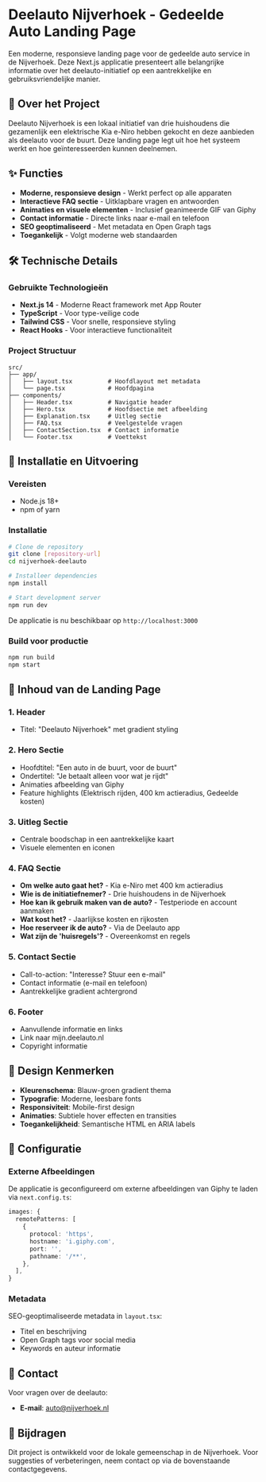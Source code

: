 # Deelauto Nijverhoek - Gedeelde Auto Landing Page

Een moderne, responsieve landing page voor de gedeelde auto service in de Nijverhoek. Deze Next.js applicatie presenteert alle belangrijke informatie over het deelauto-initiatief op een aantrekkelijke en gebruiksvriendelijke manier.

## 🚗 Over het Project

Deelauto Nijverhoek is een lokaal initiatief van drie huishoudens die gezamenlijk een elektrische Kia e-Niro hebben gekocht en deze aanbieden als deelauto voor de buurt. Deze landing page legt uit hoe het systeem werkt en hoe geïnteresseerden kunnen deelnemen.

## ✨ Functies

- **Moderne, responsieve design** - Werkt perfect op alle apparaten
- **Interactieve FAQ sectie** - Uitklapbare vragen en antwoorden
- **Animaties en visuele elementen** - Inclusief geanimeerde GIF van Giphy
- **Contact informatie** - Directe links naar e-mail en telefoon
- **SEO geoptimaliseerd** - Met metadata en Open Graph tags
- **Toegankelijk** - Volgt moderne web standaarden

## 🛠️ Technische Details

### Gebruikte Technologieën
- **Next.js 14** - Moderne React framework met App Router
- **TypeScript** - Voor type-veilige code
- **Tailwind CSS** - Voor snelle, responsieve styling
- **React Hooks** - Voor interactieve functionaliteit

### Project Structuur
```
src/
├── app/
│   ├── layout.tsx          # Hoofdlayout met metadata
│   └── page.tsx            # Hoofdpagina
├── components/
│   ├── Header.tsx          # Navigatie header
│   ├── Hero.tsx            # Hoofdsectie met afbeelding
│   ├── Explanation.tsx     # Uitleg sectie
│   ├── FAQ.tsx             # Veelgestelde vragen
│   ├── ContactSection.tsx  # Contact informatie
│   └── Footer.tsx          # Voettekst
```

## 🚀 Installatie en Uitvoering

### Vereisten
- Node.js 18+ 
- npm of yarn

### Installatie
```bash
# Clone de repository
git clone [repository-url]
cd nijverhoek-deelauto

# Installeer dependencies
npm install

# Start development server
npm run dev
```

De applicatie is nu beschikbaar op `http://localhost:3000`

### Build voor productie
```bash
npm run build
npm start
```

## 📱 Inhoud van de Landing Page

### 1. Header
- Titel: "Deelauto Nijverhoek" met gradient styling

### 2. Hero Sectie
- Hoofdtitel: "Een auto in de buurt, voor de buurt"
- Ondertitel: "Je betaalt alleen voor wat je rijdt"
- Animaties afbeelding van Giphy
- Feature highlights (Elektrisch rijden, 400 km actieradius, Gedeelde kosten)

### 3. Uitleg Sectie
- Centrale boodschap in een aantrekkelijke kaart
- Visuele elementen en iconen

### 4. FAQ Sectie
- **Om welke auto gaat het?** - Kia e-Niro met 400 km actieradius
- **Wie is de initiatiefnemer?** - Drie huishoudens in de Nijverhoek
- **Hoe kan ik gebruik maken van de auto?** - Testperiode en account aanmaken
- **Wat kost het?** - Jaarlijkse kosten en rijkosten
- **Hoe reserveer ik de auto?** - Via de Deelauto app
- **Wat zijn de 'huisregels'?** - Overeenkomst en regels

### 5. Contact Sectie
- Call-to-action: "Interesse? Stuur een e-mail"
- Contact informatie (e-mail en telefoon)
- Aantrekkelijke gradient achtergrond

### 6. Footer
- Aanvullende informatie en links
- Link naar mijn.deelauto.nl
- Copyright informatie

## 🎨 Design Kenmerken

- **Kleurenschema**: Blauw-groen gradient thema
- **Typografie**: Moderne, leesbare fonts
- **Responsiviteit**: Mobile-first design
- **Animaties**: Subtiele hover effecten en transities
- **Toegankelijkheid**: Semantische HTML en ARIA labels

## 🔧 Configuratie

### Externe Afbeeldingen
De applicatie is geconfigureerd om externe afbeeldingen van Giphy te laden via `next.config.ts`:

```typescript
images: {
  remotePatterns: [
    {
      protocol: 'https',
      hostname: 'i.giphy.com',
      port: '',
      pathname: '/**',
    },
  ],
}
```

### Metadata
SEO-geoptimaliseerde metadata in `layout.tsx`:
- Titel en beschrijving
- Open Graph tags voor social media
- Keywords en auteur informatie

## 📧 Contact

Voor vragen over de deelauto:
- **E-mail**: auto@nijverhoek.nl

## 🤝 Bijdragen

Dit project is ontwikkeld voor de lokale gemeenschap in de Nijverhoek. Voor suggesties of verbeteringen, neem contact op via de bovenstaande contactgegevens.
